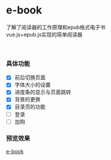 # e-book
了解了阅读器的工作原理和epub格式电子书<br>
vue.js+epub.js实现的简单阅读器
<br><br><br>
### 具体功能
- [x] 前后切换页面
- [x] 字体大小的设置
- [x] 进度条的显示与页面跳转
- [x] 背景的更换
- [x] 目录页的功能
- [ ] 登录
- [ ] 加购

### 预览效果
[e-book](http://maoyaoya.github.io/Ebook)<br>

